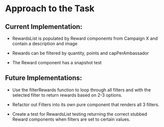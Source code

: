 # Approach to the Task

## Current Implementation:
* RewardsList is populated by Reward components from Campaign X and contain a description and image

* Rewards can be filtered by quantity, points and capPerAmbassador

* The Reward component has a snapshot test


## Future Implementations:
* Use the filterRewards function to loop through all filters and with the selected filter to return rewards based on 2-3 options.
 
* Refactor out Filters into its own pure component that renders all 3 filters.

* Create a test for RewardsList testing returning the correct stubbed Reward components when filters are set to certain values.